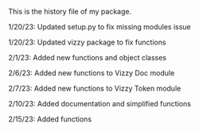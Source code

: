 This is the history file of my package.

1/20/23: Updated setup.py to fix missing modules issue

1/20/23: Updated vizzy package to fix functions

2/1/23: Added new functions and object classes

2/6/23: Added new functions to Vizzy Doc module

2/7/23: Added new functions to Vizzy Token module

2/10/23: Added documentation and simplified functions

2/15/23: Added functions
